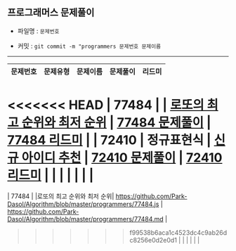 

## 프로그래머스 문제풀이



- 파일명 : `문제번호`

- 커밋 :  `git commit -m "programmers 문제번호 문제이름`



-----------------------





|문제번호|문제유형|문제이름|문제풀이|리드미|
| ---- | ---- | ---- | ---- | ---- |
<<<<<<< HEAD
| 77484 |  | [로또의 최고 순위와 최저 순위](https://programmers.co.kr/learn/courses/30/lessons/77484) | [77484 문제풀이](https://github.com/Park-Dasol/Algorithm/blob/master/programmers/77484.js) | [77484 리드미](https://github.com/Park-Dasol/Algorithm/blob/master/programmers/77484.md) |
|  72410    | 정규표현식  |   [신규 아이디 추천](https://programmers.co.kr/learn/courses/30/lessons/72410)   | [72410 문제풀이](https://github.com/Park-Dasol/Algorithm/blob/master/programmers/724102.js) |   [72410 리드미](https://github.com/Park-Dasol/Algorithm/blob/master/programmers/72410.md)   |
|      |  |      |      |      |
=======
| 77484 |  |로또의 최고 순위와 최저 순위| https://github.com/Park-Dasol/Algorithm/blob/master/programmers/77484.js | https://github.com/Park-Dasol/Algorithm/blob/master/programmers/77484.md |
>>>>>>> f99538b6aca1c4523dc4c9ab26dc8256e0d2e0d1
|      |  |      |      |      |





